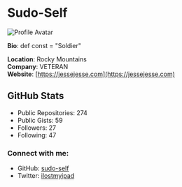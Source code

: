 
# Sudo-Self

![Profile Avatar](https://avatars.githubusercontent.com/u/119916323?v=4)

**Bio**: def const = "Soldier"
  
**Location**: Rocky Mountains  
**Company**: VETERAN  
**Website**: [https://jessejesse.com](https://jessejesse.com)  

## GitHub Stats
- Public Repositories: 274
- Public Gists: 59
- Followers: 27
- Following: 47

### Connect with me:
- GitHub: [sudo-self](https://github.com/sudo-self)
- Twitter: [ilostmyipad](https://twitter.com/ilostmyipad)
